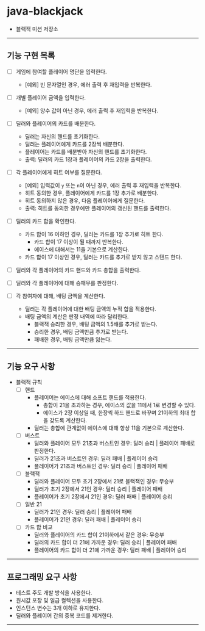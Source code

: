 # java-blackjack

- 블랙잭 미션 저장소

---

## 기능 구현 목록

- [ ] 게임에 참여할 플레이어 명단을 입력한다.
    - [예외] 빈 문자열인 경우, 에러 출력 후 재입력을 반복한다.
- [ ] 개별 플레이어 금액을 입력한다.
    - [예외] 양수 값이 아닌 경우, 에러 출력 후 재입력을 반복한다.

- [ ] 딜러와 플레이어의 카드를 배분한다.
    - 딜러는 자신의 핸드를 초기화한다.
    - 딜러는 플레이어에게 카드를 2장씩 배분한다.
    - 플레이어는 카드를 배분받아 자신의 핸드를 초기화한다.
    - 출력: 딜러의 카드 1장과 플레이어의 카드 2장을 출력한다.

- [ ] 각 플레이어에게 히트 여부를 질문한다.
    - [예외] 입력값이 `y` 또는 `n`이 아닌 경우, 에러 출력 후 재입력을 반복한다.
    - 히트 동의한 경우, 플레이어에게 카드를 1장 추가로 배분한다.
    - 히트 동의하지 않은 경우, 다음 플레이어에게 질문한다.
    - 출력: 히트를 동의한 경우에만 플레이어의 갱신된 핸드를 출력한다.

- [ ] 딜러의 카드 합을 확인한다.
    - 카드 합이 16 이하인 경우, 딜러는 카드를 1장 추가로 히트 한다.
        - 카드 합이 17 이상이 될 때까지 반복한다.
        - 에이스에 대해서는 11을 기본으로 계산한다.
    - 카드 합이 17 이상인 경우, 딜러는 카드를 추가로 받지 않고 스탠드 한다.

- [ ] 딜러와 각 플레이어의 카드 핸드와 카드 총합을 출력한다.

- [ ] 딜러와 각 플레이어에 대해 승패무를 판정한다.
- [ ] 각 참여자에 대해, 배팅 금액을 계산한다.
    - 딜러는 각 플레이어에 대한 배팅 금액의 누적 합을 적용한다.
    - 배팅 금액의 계산은 판정 내역에 따라 달리한다.
        - 블랙잭 승리한 경우, 배팅 금액의 1.5배를 추가로 받는다.
        - 승리한 경우, 배팅 금액만큼 추가로 받는다.
        - 패배한 경우, 배팅 금액만큼 잃는다.

---

## 기능 요구 사항

- 블랙잭 규칙
    - [ ] 핸드
        - 플레이어는 에이스에 대해 소프트 핸드를 적용한다.
            - 총합이 21을 초과하는 경우, 에이스의 값을 11에서 1로 변경할 수 있다.
            - 에이스가 2장 이상일 때, 한장씩 하드 핸드로 바꾸며 21이하의 최대 합을 갖도록 계산한다.
        - 딜러는 총합에 관계없이 에이스에 대해 항상 11을 기본으로 계산한다.
    - [ ] 버스트
        - 딜러와 플레이어 모두 21초과 버스트인 경우: 딜러 승리 | 플레이어 패배로 판정한다.
        - 딜러가 21초과 버스트인 경우: 딜러 패배 | 플레이어 승리
        - 플레이어가 21초과 버스트인 경우: 딜러 승리 | 플레이어 패배
    - [ ] 블랙잭
        - 딜러와 플레이어 모두 초기 2장에서 21로 블랙잭인 경우: 무승부
        - 딜러가 초기 2장에서 21인 경우: 딜러 승리 | 플레이어 패배
        - 플레이어가 초기 2장에서 21인 경우: 딜러 패배 | 플레이어 승리
    - [ ] 일반 21
        - 딜러가 21인 경우: 딜러 승리 | 플레이어 패배
        - 플레이어가 21인 경우: 딜러 패배 | 플레이어 승리
    - [ ] 카드 합 비교
        - 딜러와 플레이어의 카드 합이 21이하에서 같은 경우: 무승부
        - 딜러의 카드 합이 더 21에 가까운 경우: 딜러 승리 | 플레이어 패배
        - 플레이어의 카드 합이 더 21에 가까운 경우: 딜러 패배 | 플레이어 승리

---

## 프로그래밍 요구 사항

- 테스트 주도 개발 방식을 사용한다.
- 원시값 포장 및 일급 컬렉션을 사용한다.
- 인스턴스 변수는 3개 이하로 유지한다.
- 딜러와 플레이어 간의 중복 코드를 제거한다.

---
